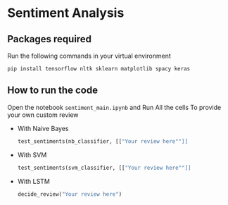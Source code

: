 # Sentiment Analysis

## Packages required

Run the following commands in your virtual environment
```
pip install tensorflow nltk sklearn matplotlib spacy keras
```

## How to run the code

Open the notebook `sentiment_main.ipynb` and Run All the cells
To provide your own custom review

* With Naive Bayes
    ```python
    test_sentiments(nb_classifier, [["Your review here""]]
    ```

* With SVM
    ```python
    test_sentiments(svm_classifier, [["Your review here""]]
    ```

* With LSTM
    ```python
    decide_review("Your review here")
    ```